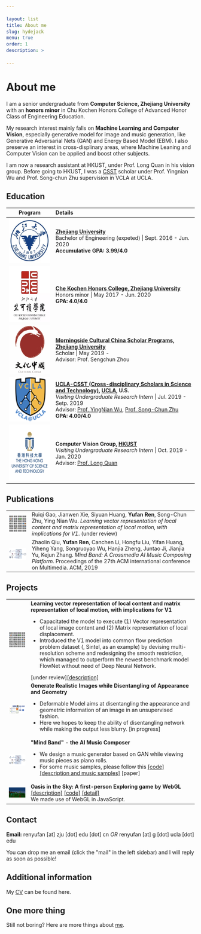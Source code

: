 ```yaml
---

layout: list
title: About me
slug: hydejack
menu: true
order: 1
description: >

---
```


# About me

I am a senior undergraduate from **Computer Science, Zhejiang University** with an **honors minor** in Chu Kochen Honors College of Advanced Honor Class of Engineering Education. 

My research interest mainly falls on **Machine Learning and Computer Vision**, especially generative model for image and music generation, like Generative Adversarial Nets (GAN) and Energy Based Model (EBM). I also preserve an interest in cross-displinary areas, where Machine Leaning and Computer Vision can be applied and boost other subjects.

I am now a research assistant at HKUST, under Prof. Long Quan in his vision group. Before going to HKUST, I was a [CSST](https://csst.ucla.edu/) scholar under Prof. Yingnian Wu and Prof. Song-chun Zhu supervision in VCLA at UCLA.

## Education

<html></html>

|                           Program                            | Details                                                      |
| :----------------------------------------------------------: | :----------------------------------------------------------- |
| <center><img src="/assets/img/ZJU.png" style="width: 120px; height: 120px" /></center> | **[Zhejiang University](http://www.zju.edu.cn/english/)**                                 <br />Bachelor of Engineering (expeted) \| Sept. 2016 - Jun. 2020<br />**Accumulative GPA: 3.99/4.0** |
| <center><img src="/assets/img/chuko.png" style="width: 150px; height: 150px" /></center> | **[Che Kochen Honors College, Zhejiang University](http://ckc.zju.edu.cn/english/)**<br />Honors minor \| May 2017 - Jun. 2020<br />**GPA: 4.0/4.0**<br /> |
| <center><img src="/assets/img/morning.png" style="width: 130px; height: 130px" /></center> | **[Morningside Cultural China Scholar Programs, Zhejiang University](http://www.ccsper.com/index.aspx)**<br />Scholar \| May 2019 - <br />Advisor: Prof. Sengchun Zhou |
| <center><img src="/assets/img/vcla-logo.png" style="width: 120px; height: 120px" /></center> | **[UCLA-CSST (Cross-disciplinary Scholars in Science and Technology)](https://csst.ucla.edu/), [UCLA](http://www.ucla.edu/), U.S.**<br />*Visiting Undergraduate Research Intern* \| Jul. 2019 - Setp. 2019<br />Advisor: [Prof. YingNian Wu](http://www.stat.ucla.edu/~ywu/), [Prof. Song-Chun Zhu](http://www.stat.ucla.edu/~sczhu/)<br />**GPA: 4.00/4.0** |
| <center><img src="/assets/img/hkust-logo.png" style="width: 150px; height: 150px" /></center> | **Computer Vision Group, [HKUST](https://www.ust.hk/)**<br />*Visiting Undergraduate Research Intern* \| Oct. 2019 - Jan. 2020<br />Advisor: [Prof. Long Quan](http://www.cs.ust.hk/~quan/) |



## Publications

<table>
<tbody>
	<tr>
		<td><center><img src="/assets/img/v1_cell.png" style="width: 250px; " /></center></td>
    <td>Ruiqi Gao, Jianwen Xie, Siyuan Huang, <b>Yufan Ren</b>, Song-Chun Zhu, Ying Nian Wu. <i>Learning vector representation of local content and matrix representation of local motion, with implications for V1</i>. (under review)</td>
	</tr>
 	<tr>
		<td><center><img src="/assets/img/acm.png" style="width: 250px; " /></center></td>
    <td>  Zhaolin Qiu, <b>Yufan Ren</b>, Canchen Li, Hongfu Liu, Yifan Huang, Yiheng Yang, Songruoyao Wu, Hanjia Zheng, Juntao Ji, Jianjia Yu, Kejun Zhang. <i>Mind Band: A Crossmedia AI Music Composing Platform</i>. Proceedings of the 27th ACM international conference on Multimedia. ACM, 2019</td>
	</tr>
</tbody>
</table>

## Projects 



<table>
<tbody>
	<tr>
		<td><center><img src="/assets/img/v1_cell.png" style="width: 250px; " /></center></td>
    <td><b>Learning vector representation of local content and matrix representation of local motion, with implications for V1</b><br />
      <ul>
        <li>Capacitated the model to execute (1) Vector representation of local image content and (2) Matrix representation of local displacement.</li>
        <li>Introduced the V1 model into common flow prediction problem dataset (, Sintel, as an example) by devising multi-resolution scheme and redesigning the smooth restriction, which managed to outperform the newest benchmark model FlowNet without need of Deep Neural Network.</li>
      </ul><a herf="">[under review]</a><a href="https://ryf1123.github.io/personal/2019-10-11-V1/">[description]</a></td>
	</tr>
  <tr>
		<td><center><img src="/assets/img/deformable.png" style="width: 250px; " /></center></td>
    <td><b>Generate Realistic Images while Disentangling of Appearance and Geometry</b><br />
      <ul>
        <li>Deformable Model aims at disentangling the appearance and geometric information of an image in an unsupervised fashion.</li>
        <li>Here we hopes to keep the ability of disentangling network while making the output less blurry. <a herf="https://arxiv.org/abs/1806.06298">[in progress]</a></li> 
      </ul>
    </td>
  </tr>
  <tr>
	<td><center><img src="/assets/img/acm.png" style="width: 250px; " /></center></td>
<td><b>"Mind Band" - the AI Music Composer</b><br />
  <ul>
    <li>We design a music generator based on GAN while viewing music pieces as piano rolls.</li>
    <li>For some music samples, please follow this 
      <a href="https://github.com/ryf1123/CLAF/">[code]</a>
      <a href="http://ryf1123.github.io/personal/2019-08-11-music/">[description and music samples]</a>
      <a herf="">[paper]</a>
    </li>
  </ul>
</td>
</tr>
  <tr>
  	<td><center><img src="/assets/img/oasis.png" style="width: 250px; " /></center>
    </td>
    <td><b>Oasis in the Sky: A first-person Exploring game by WebGL </b>
      <a href="https://github.com/ryf1123/Oasis-in-the-Sky/blob/master/README.md">[description]</a>
      <a href="https://github.com/ryf1123/Oasis-in-the-Sky">[code]</a>
      <a href="https://github.com/ryf1123/personal/2019-10-11-oasis/">[detail]</a>
		<br>We made use of WebGL in JavaScript. 
    </td>
  </tr>
</tbody>
</table>

## Contact

**Email:** renyufan [at] zju [dot] edu [dot] cn *OR* renyufan [at] g [dot] ucla [dot] edu

You can drop me an email (click the "mail" in the left sidebar) and I will reply as soon as possible!

## Additional information

My [CV](https://ryf1123.github.io/assets/pdf/cv.pdf) can be found here.

## One more thing

Still not boring? Here are more things about [me](https://ryf1123.github.io). 

